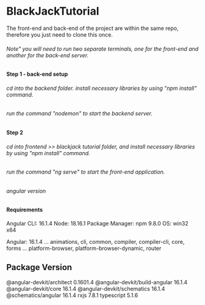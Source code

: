 # BlackJackTutorial

The front-end and back-end of the project are within the same repo, therefore you just need to clone this once.
###### Note" you will need to run two separate terminals, one for the front-end and another for the back-end server. 
#### Step 1 - back-end setup 

###### cd into the backend folder. install necessary libraries by using "npm install" command.
###### run the command "nodemon" to start the backend server.

#### Step 2
###### cd into frontend >> blackjack tutorial folder, and install necessary libraries by using "npm install" command.
###### run the command "ng serve" to start the front-end application.
###### angular version 

#### Requirements

Angular CLI: 16.1.4
Node: 18.16.1
Package Manager: npm 9.8.0
OS: win32 x64

Angular: 16.1.4
... animations, cli, common, compiler, compiler-cli, core, forms
... platform-browser, platform-browser-dynamic, router

Package                         Version
---------------------------------------------------------
@angular-devkit/architect       0.1601.4
@angular-devkit/build-angular   16.1.4
@angular-devkit/core            16.1.4
@angular-devkit/schematics      16.1.4
@schematics/angular             16.1.4
rxjs                            7.8.1
typescript                      5.1.6
